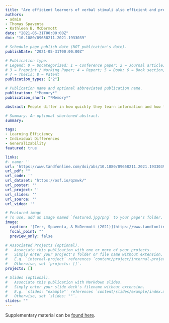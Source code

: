 ```yaml
---
title: "Are efficient learners of verbal stimuli also efficient and precise learners of visuospatial stimuli?"
authors:
- admin
- Thomas Spaventa
- Kathleen B. McDermott
date: "2021-05-31T00:00:00Z"
doi: "10.1080/09658211.2021.1933039"

# Schedule page publish date (NOT publication's date).
publishDate: "2021-05-31T00:00:00Z"

# Publication type.
# Legend: 0 = Uncategorized; 1 = Conference paper; 2 = Journal article;
# 3 = Preprint / Working Paper; 4 = Report; 5 = Book; 6 = Book section;
# 7 = Thesis; 8 = Patent
publication_types: ["2"]

# Publication name and optional abbreviated publication name.
publication: "*Memory*"
publication_short: "*Memory*"

abstract: People differ in how quickly they learn information and how long they remember it, and these two variables are correlated such that people who learn more quickly tend to retain more of the newly learned information. [Zerr and colleagues (2018)](https://journals.sagepub.com/doi/abs/10.1177/0956797618772540) termed the relation between learning rate and retention as learning efficiency, with more efficient learners having both a faster acquisition rate and better memory performance after a delay. Zerr et al. also demonstrated in separate experiments that how efficiently someone learns is stable across a range of days and years with the same kind of stimuli. The current experiments (combined *N* = 231) replicate the finding that quicker learning coincides with better retention and demonstrate that the correlation extends to multiple types of materials. We also address the generalisability of learning efficiency: A person's efficiency with learning Lithuanian-English (verbal-verbal) pairs predicts their efficiency with Chinese-English (visuospatial-verbal) and (to a lesser extent) object-location (visuospatial-visuospatial) paired associates. Finally, we examine whether quicker learners also remember material more precisely by using a continuous measure of recall accuracy with object-location pairs. 

# Summary. An optional shortened abstract.
summary:

tags:
- Learning Efficiency
- Individual Differences
- Generalizability
featured: true

links:
#- name: ''
url: 'https://www.tandfonline.com/doi/abs/10.1080/09658211.2021.1933039?journalCode=pmem20'
url_pdf: ""
url_code: ''
url_dataset: "https://osf.io/qznwk/"
url_poster: ''
url_project: ''
url_slides: ''
url_source: ''
url_video: ''

# Featured image
# To use, add an image named `featured.jpg/png` to your page's folder. 
image:
  caption: '[Zerr, Spaventa, & McDermott (2021)](https://www.tandfonline.com/doi/abs/10.1080/09658211.2021.1933039?journalCode=pmem20)'
  focal_point: ""
  preview_only: false

# Associated Projects (optional).
#   Associate this publication with one or more of your projects.
#   Simply enter your project's folder or file name without extension.
#   E.g. `internal-project` references `content/project/internal-project/index.md`.
#   Otherwise, set `projects: []`.
projects: []

# Slides (optional).
#   Associate this publication with Markdown slides.
#   Simply enter your slide deck's filename without extension.
#   E.g. `slides: "example"` references `content/slides/example/index.md`.
#   Otherwise, set `slides: ""`.
slides: ""
---
```


Supplementary material can be [found here](https://www.tandfonline.com/doi/suppl/10.1080/09658211.2021.1933039?scroll=top).

